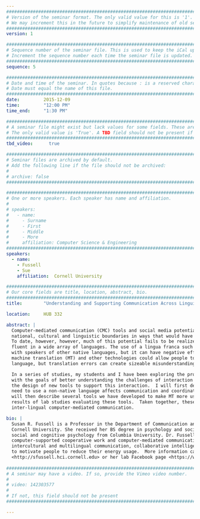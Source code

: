 ```yaml
---
################################################################################
# Version of the seminar format. The only valid value for this is '1'. 
# We may increment this in the future to simplify maintenance of old seminars.
################################################################################
version: 1

################################################################################
# Sequence number of the seminar file. This is used to keep the iCal up to date.
# Increment the sequence number each time the seminar file is updated.
################################################################################
sequence: 5

################################################################################
# Date and time of the seminar. In quotes because : is a reserved character.
# Date must equal the name of this file.
################################################################################
date:         2015-12-09
time:         "12:00 PM"
time_end:     "1:30 PM"

################################################################################
# A seminar file might exist but lack values for some fields. These are 'TBD'. 
# The only valid value is 'True'. A TBD field should not be present if 'False'.
################################################################################
tbd_video:      true

################################################################################
# Seminar files are archived by default.
# Add the following line if the file should not be archived:
#
# archive: false
################################################################################

################################################################################
# One or more speakers. Each speaker has name and affiliation.
#
# speakers:
#   - name: 
#     - Surname
#     - First
#     - Middle
#     - More
#     affiliation: Computer Science & Engineering 
################################################################################
speakers:
  - name:
    - Fussell
    - Sue
    affiliation:  Cornell University

################################################################################
# Our core fields are title, location, abstract, bio.
################################################################################
title:        "Understanding and Supporting Communication Across Linguistic Boundaries"

location:     HUB 332

abstract: |
  Computer-mediated communication (CMC) tools and social media potentially allow people to interact fluidly across 
  national, cultural and linguistic boundaries in ways that would have been difficult if not impossible in the past. 
  To date, however, however, much of this potential fails to be realized. A single individual is unlikely to be 
  fluent in a wide array of languages. The use of a lingua franca such as English permits a degree of interaction 
  with speakers of other native languages, but it can have negative effects on non-native speakers. Advances in 
  machine translation (MT) and other technologies could allow people to communicate with one another in their native 
  language, but translation errors can create sizeable misunderstandings when MT is used in conversational settings.  

  In a series of studies, my students and I have been exploring the problem space of inter-lingual communication, 
  with the goals of better understanding the challenges of interaction across language boundaries and of informing 
  the design of new tools to support this interaction.  I will first describe two interview studies exploring how the 
  need to use a non-native language affects communication and coordination in both formal and informal settings. I 
  will then describe several tools we have developed to make MT more usable in everyday conversation and present the 
  results of lab studies evaluating these tools.  Taken together, these studies help help advance the area of 
  inter-lingual computer-mediated communication. 

bio: |
  Susan R. Fussell is a Professor in the Department of Communication and the Department of of Information Science at 
  Cornell University. She received her BS degree in psychology and sociology from Tufts University, and her Ph.D. in 
  social and cognitive psychology from Columbia University. Dr. Fussell's primary interests lie in the areas of 
  computer-supported cooperative work and computer-mediated communication. Her current projects focus on 
  intercultural and multilingual communication, collaborative intelligence analysis, public deliberation, and tools 
  to motivate people to reduce their energy usage.  More information can be found on her website 
  <http://sfussell.hci.cornell.edu> or her lab Facebook page <https://www.facebook.com/InterculturalCommLab>.
  
################################################################################
# A seminar may have a video. If so, provide the Vimeo video number.
#
# video: 142303577
#
# If not, this field should not be present 
################################################################################

---
```

